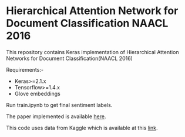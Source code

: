 # Hierarchical Attention Network for Document Classification NAACL 2016
This repository contains Keras implementation of  Hierarchical Attention Networks for Document Classification(NAACL 2016)

Requirements:-
* Keras>=2.1.x
* Tensorflow>=1.4.x
* Glove embeddings

Run train.ipynb to get final sentiment labels.

The paper implemented is available [here](https://www.cs.cmu.edu/~hovy/papers/16HLT-hierarchical-attention-networks.pdf).

This code uses data from Kaggle which is available at this [link](https://www.kaggle.com/c/word2vec-nlp-tutorial).
